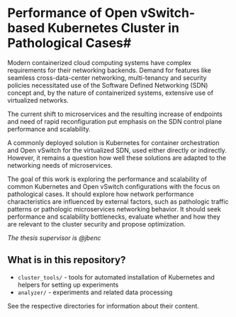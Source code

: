# Performance of Open vSwitch-based Kubernetes Cluster in Pathological Cases# 

Modern containerized cloud computing systems have complex requirements for their networking backends. Demand for features like seamless cross-data-center networking, multi-tenancy and security policies necessitated use of the Software Defined Networking (SDN) concept and, by the nature of containerized systems, extensive use of virtualized networks.

The current shift to microservices and the resulting increase of endpoints and need of rapid reconfiguration put emphasis on the SDN control plane performance and scalability.

A commonly deployed solution is Kubernetes for container orchestration and Open vSwitch for the virtualized SDN, used either directly or indirectly. However, it remains a question how well these solutions are adapted to the networking needs of microservices.

The goal of this work is exploring the performance and scalability of common Kubernetes and Open vSwitch configurations with the focus on pathological cases. It should explore how network performance characteristics are influenced by external factors, such as pathologic traffic patterns or pathologic microservices networking behavior. It should seek performance and scalability bottlenecks, evaluate whether and how they are relevant to the cluster security and propose optimization.


_The thesis supervisor is @jbenc_

## What is in this repository?

- `cluster_tools/` - tools for automated installation of Kubernetes and helpers for setting up experiments
- `analyzer/` - experiments and related data processing

See the respective directories for information about their content.

